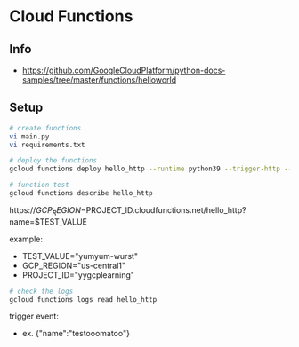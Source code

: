 # Cloud Functions

## Info
- https://github.com/GoogleCloudPlatform/python-docs-samples/tree/master/functions/helloworld

## Setup 
```bash
# create functions 
vi main.py
vi requirements.txt

# deploy the functions
gcloud functions deploy hello_http --runtime python39 --trigger-http --allow-unauthenticated --region europe-west3

# function test
gcloud functions describe hello_http
```

<!-- open the URL -->
https://$GCP_REGION-$PROJECT_ID.cloudfunctions.net/hello_http?name=$TEST_VALUE

example:
- TEST_VALUE="yumyum-wurst"
- GCP_REGION="us-central1"
- PROJECT_ID="yygcplearning"


```bash
# check the logs
gcloud functions logs read hello_http
```

trigger event:
- ex. {"name":"testooomatoo"}
